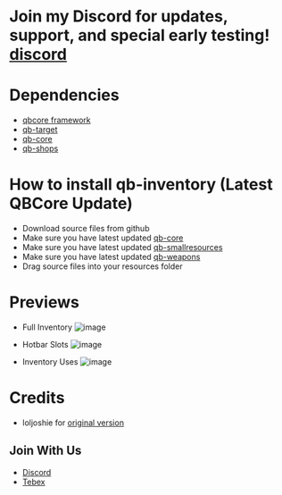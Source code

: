# Join my Discord for updates, support, and special early testing! [discord](https://discord.gg/NbpHD9RaSJ)

# Dependencies
* [qbcore framework](https://github.com/qbcore-framework)
* [qb-target](https://github.com/BerkieBb/qb-target)
* [qb-core](https://github.com/qbcore-framework/qb-core)
* [qb-shops](https://github.com/qbcore-framework/qb-shops)

# How to install qb-inventory (Latest QBCore Update)
* Download source files from github
* Make sure you have latest updated [qb-core](https://github.com/qbcore-framework/qb-core)
* Make sure you have latest updated [qb-smallresources](https://github.com/qbcore-framework/qb-smallresources)
* Make sure you have latest updated [qb-weapons](https://github.com/qbcore-framework/qb-weapons)
* Drag source files into your resources folder


# Previews
- Full Inventory
![image](https://media.discordapp.net/attachments/1056268642469298276/1081669629690257559/image.png?width=1301&height=676)

- Hotbar Slots
![image](https://media.discordapp.net/attachments/1056268642469298276/1081669715669291108/image.png)

- Inventory Uses
![image](https://media.discordapp.net/attachments/1056268642469298276/1081669831209783366/image.png)


# Credits
* loljoshie for [original version](https://github.com/loljoshie/lj-inventory)

## Join With Us
- [Discord](https://discord.gg/NbpHD9RaSJ)
- [Tebex](https://kael.tebex.io/)
